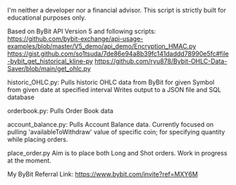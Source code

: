 I'm neither a developer nor a financial advisor. This script is strictly built for educational purposes only.

Based on ByBit API Version 5 and following scripts:
https://github.com/bybit-exchange/api-usage-examples/blob/master/V5_demo/api_demo/Encryption_HMAC.py
https://gist.github.com/so1tsuda/7de86e94a8b39fc141daddd78990e5fc#file-bybit_get_historical_kline-py
https://github.com/ryu878/Bybit-OHLC-Data-Saver/blob/main/get_ohlc.py

historic_OHLC.py:
Pulls historic OHLC data from ByBit for given Symbol from given date at specified interval
Writes output to a JSON file and SQL database

orderbook.py:
Pulls Order Book data

account_balance.py:
Pulls Account Balance data. 
Currently focused on pulling 'availableToWithdraw' value of specific coin; for specifying quantity while placing orders.

place_order.py
Aim is to place both Long and Shot orders. Work in progress at the moment.


My ByBit Referral Link: https://www.bybit.com/invite?ref=MXY6M
